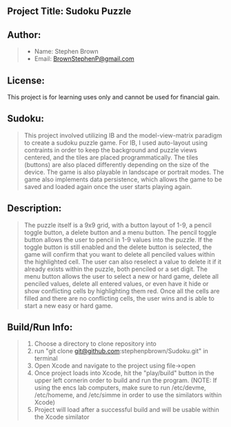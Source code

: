 Project Title: Sudoku Puzzle
----------

Author: 
----------
>* Name: Stephen Brown 
>* Email: BrownStephenP@gmail.com

License:
----------
This project is for learning uses only and cannot be used for financial gain.

Sudoku:
----------
>This project involved utilizing IB and the model-view-matrix paradigm to create a sudoku puzzle game.
For IB, I used auto-layout using contraints in order to keep the background and puzzle views centered,
and the tiles are placed programmatically. The tiles (buttons) are also placed differently depending on the
size of the device. The game is also playable in landscape or portrait modes. The game also implements 
data persistence, which allows the game to be saved and loaded again once the user starts playing again.

Description:
-----------
>The puzzle itself is a 9x9 grid, with a button layout of 1-9, a pencil toggle button, a delete button and a
menu button. The pencil toggle button allows the user to pencil in 1-9 values into the puzzle. If the toggle
button is still enabled and the delete button is selected, the game will confirm that you want to delete all
penciled values within the highlighted cell. The user can also reselect a value to delete it if it already
exists within the puzzle, both penciled or a set digit. The menu button allows the user to select a new or hard
game, delete all penciled values, delete all entered values, or even have it hide or show conflicting cells by
highlighting them red. Once all the cells are filled and there are no conflicting cells, the user wins and is able
to start a new easy or hard game. 

Build/Run Info:
------------
>1.  Choose a directory to clone repository into
>2.  run "git clone git@github.com:stephenpbrown/Sudoku.git" in terminal
>3.  Open Xcode and navigate to the project using file->open
>4.  Once project loads into Xcode, hit the "play/build" button in the upper left cornerin order to build and run the program.
>(NOTE: If using the encs lab computers, make sure to run /etc/devme, /etc/homeme, and /etc/simme in order to use
the similators within Xcode)
>5.  Project will load after a successful build and will be usable within the Xcode similator
